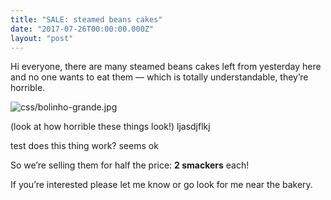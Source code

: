 ```yaml
---
title: "SALE: steamed beans cakes"
date: "2017-07-26T00:00:00.000Z"
layout: "post"
---
```

Hi everyone, there are many steamed beans cakes left from yesterday here and no one wants to eat them — which is totally understandable, they’re horrible.

![](/css/bolinho-grande.jpg "css/bolinho-grande.jpg")

\(look at how horrible these things look!) ljasdjflkj

test does this thing work? seems ok

So we’re selling them for half the price: **2 smackers** each!

If you’re interested please let me know or go look for me near the bakery.